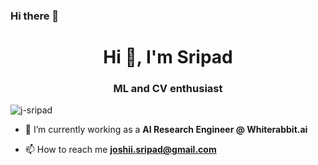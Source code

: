 ### Hi there 👋

<h1 align="center">Hi 👋, I'm Sripad</h1>
<h3 align="center">ML and CV enthusiast</h3>

<p align="left"> <img src="https://komarev.com/ghpvc/?username=j-sripad&label=Profile%20views&color=0e75b6&style=flat" alt="j-sripad" /> </p>

- 🔭 I’m currently working as a **AI Research Engineer @ Whiterabbit.ai**
  
- 📫 How to reach me **joshii.sripad@gmail.com**


